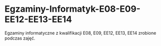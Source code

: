 # Egzaminy-Informatyk-E08-E09-EE12-EE13-EE14
Egzaminy informatyczne z kwalifikacji E08, E09, EE12, EE13, EE14 zrobione podczas zajęć.
